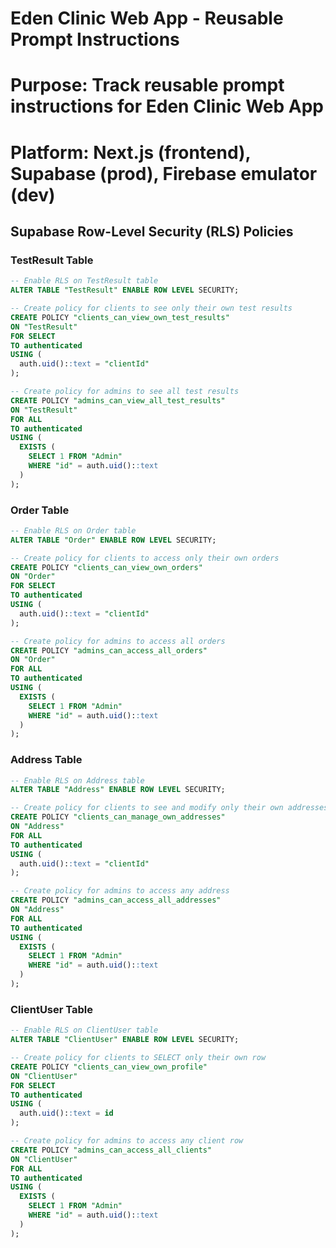 # Eden Clinic Web App - Reusable Prompt Instructions
# Purpose: Track reusable prompt instructions for Eden Clinic Web App
# Platform: Next.js (frontend), Supabase (prod), Firebase emulator (dev)

## Supabase Row-Level Security (RLS) Policies

### TestResult Table

```sql
-- Enable RLS on TestResult table
ALTER TABLE "TestResult" ENABLE ROW LEVEL SECURITY;

-- Create policy for clients to see only their own test results
CREATE POLICY "clients_can_view_own_test_results" 
ON "TestResult"
FOR SELECT
TO authenticated
USING (
  auth.uid()::text = "clientId"
);

-- Create policy for admins to see all test results
CREATE POLICY "admins_can_view_all_test_results" 
ON "TestResult"
FOR ALL
TO authenticated
USING (
  EXISTS (
    SELECT 1 FROM "Admin"
    WHERE "id" = auth.uid()::text
  )
);
```

### Order Table

```sql
-- Enable RLS on Order table
ALTER TABLE "Order" ENABLE ROW LEVEL SECURITY;

-- Create policy for clients to access only their own orders
CREATE POLICY "clients_can_view_own_orders" 
ON "Order"
FOR SELECT
TO authenticated
USING (
  auth.uid()::text = "clientId"
);

-- Create policy for admins to access all orders
CREATE POLICY "admins_can_access_all_orders" 
ON "Order"
FOR ALL
TO authenticated
USING (
  EXISTS (
    SELECT 1 FROM "Admin"
    WHERE "id" = auth.uid()::text
  )
);
```

### Address Table

```sql
-- Enable RLS on Address table
ALTER TABLE "Address" ENABLE ROW LEVEL SECURITY;

-- Create policy for clients to see and modify only their own addresses
CREATE POLICY "clients_can_manage_own_addresses" 
ON "Address"
FOR ALL
TO authenticated
USING (
  auth.uid()::text = "clientId"
);

-- Create policy for admins to access any address
CREATE POLICY "admins_can_access_all_addresses" 
ON "Address"
FOR ALL
TO authenticated
USING (
  EXISTS (
    SELECT 1 FROM "Admin"
    WHERE "id" = auth.uid()::text
  )
);
```

### ClientUser Table

```sql
-- Enable RLS on ClientUser table
ALTER TABLE "ClientUser" ENABLE ROW LEVEL SECURITY;

-- Create policy for clients to SELECT only their own row
CREATE POLICY "clients_can_view_own_profile" 
ON "ClientUser"
FOR SELECT
TO authenticated
USING (
  auth.uid()::text = id
);

-- Create policy for admins to access any client row
CREATE POLICY "admins_can_access_all_clients" 
ON "ClientUser"
FOR ALL
TO authenticated
USING (
  EXISTS (
    SELECT 1 FROM "Admin"
    WHERE "id" = auth.uid()::text
  )
);
```
